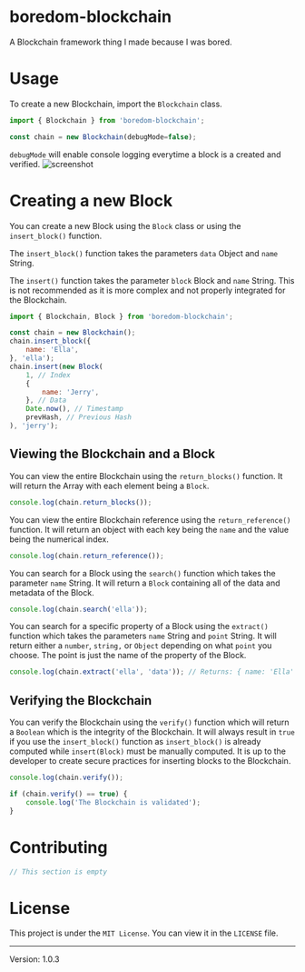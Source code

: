 # boredom-blockchain
A Blockchain framework thing I made because I was bored.

# Usage
To create a new Blockchain, import the ``Blockchain`` class.
```js
import { Blockchain } from 'boredom-blockchain';

const chain = new Blockchain(debugMode=false);
```

``debugMode`` will enable console logging everytime a block is a created and verified.
![screenshot](https://cdn.discordapp.com/attachments/812448501505327114/881715264356511784/unknown.png)

# Creating a new Block
You can create a new Block using the ``Block`` class or using the ``insert_block()`` function. 

The ``insert_block()`` function takes the parameters ``data`` Object and ``name`` String.

The ``insert()`` function takes the parameter ``block`` Block and ``name`` String. This is not recommended as it is more complex and not properly integrated for the Blockchain. 

```js
import { Blockchain, Block } from 'boredom-blockchain';

const chain = new Blockchain();
chain.insert_block({
    name: 'Ella',
}, 'ella');
chain.insert(new Block(
    1, // Index
    {
        name: 'Jerry',
    }, // Data
    Date.now(), // Timestamp
    prevHash, // Previous Hash
), 'jerry');
```

## Viewing the Blockchain and a Block
You can view the entire Blockchain using the ``return_blocks()`` function. It will return the Array with each element being a ``Block``. 
```js
console.log(chain.return_blocks());
```

You can view the entire Blockchain reference using the ``return_reference()`` function. It will return an object with each key being the ``name`` and the value being the numerical index.
```js
console.log(chain.return_reference());
```

You can search for a Block using the ``search()`` function which takes the parameter ``name`` String. It will return a ``Block`` containing all of the data and metadata of the Block.
```js
console.log(chain.search('ella'));
```

You can search for a specific property of a Block using the ``extract()`` function which takes the parameters ``name`` String and ``point`` String. It will return either a ``number``, ``string,`` or ``Object`` depending on what ``point`` you choose. The point is just the name of the property of the Block.
```js
console.log(chain.extract('ella', 'data')); // Returns: { name: 'Ella' }
```

## Verifying the Blockchain
You can verify the Blockchain using the ``verify()`` function which will return a ``Boolean`` which is the integrity of the Blockchain. It will always result in ``true`` if you use the ``insert_block()`` function as ``insert_block()`` is already computed while ``insert(Block)`` must be manually computed. It is up to the developer to create secure practices for inserting blocks to the Blockchain.
```js
console.log(chain.verify());

if (chain.verify() == true) {
    console.log('The Blockchain is validated');
}
```

# Contributing
```js
// This section is empty
```

# License
This project is under the ``MIT License``. You can view it in the ``LICENSE`` file.

---

Version: 1.0.3
